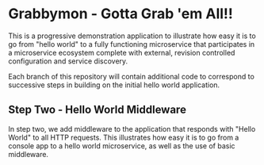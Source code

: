 # Grabbymon - Gotta Grab 'em All!!

This is a progressive demonstration application to illustrate how easy it is to go from "hello world" to a fully functioning microservice
that participates in a microservice ecosystem complete with external, revision controlled configuration and service discovery.

Each branch of this repository will contain additional code to correspond to successive steps in building on the initial hello world
application.

## Step Two - Hello World Middleware

In step two, we add middleware to the application that responds with "Hello World" to all HTTP requests. This illustrates how easy it is to go from a console app to a hello world microservice, as well as the use of basic middleware.


